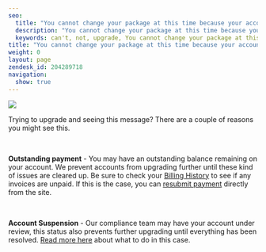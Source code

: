 ```yaml
---
seo:
  title: "You cannot change your package at this time because your account is not active." when upgrading.
  description: "You cannot change your package at this time because your account is not active." when upgrading.
  keywords: can't, not, upgrade, You cannot change your package at this time because your account is not active, cannot, change, package
title: "You cannot change your package at this time because your account is not active." when upgrading.
weight: 0
layout: page
zendesk_id: 204289718
navigation:
  show: true
---
```


![]({{root_url}}/images/cannotchangepackagenotactive.png)

Trying to upgrade and seeing this message? There are a couple of reasons you might see this.&nbsp;

&nbsp;

**Outstanding payment** - You may have an outstanding balance remaining on your account. We prevent accounts from upgrading further until these kind of issues are cleared up. Be sure to check your [Billing History](https://sendgrid.com/billing) to see if any invoices are unpaid. If this is the case, you can [resubmit payment](/hc/en-us/articles/200183078-Update-your-Credit-Card-Resubmit-Payments) directly from the site.&nbsp;

&nbsp;

**Account Suspension** - Our compliance team may have your account under review, this status also prevents further upgrading until everything has been resolved. [Read more here](/hc/en-us/articles/200182918-Account-Under-Review-Suspended) about what to do in this case.

